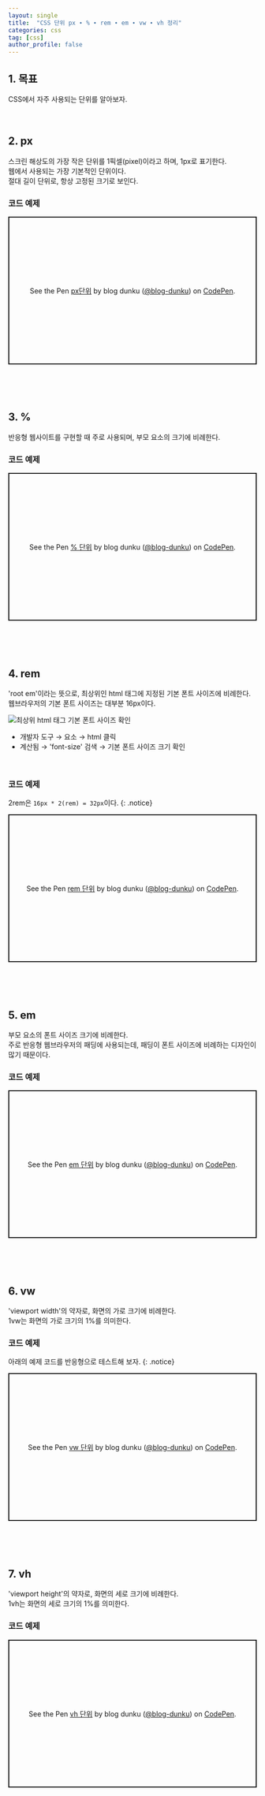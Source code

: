 ```yaml
---
layout: single
title:  "CSS 단위 px ∙ % ∙ rem ∙ em ∙ vw ∙ vh 정리"
categories: css
tag: [css]
author_profile: false
---
```


## 1. 목표
CSS에서 자주 사용되는 단위를 알아보자.
<br>
<br>
<br>



## 2. px
스크린 해상도의 가장 작은 단위를 1픽셀(pixel)이라고 하며, 1px로 표기한다.  
웹에서 사용되는 가장 기본적인 단위이다.  
절대 길이 단위로, 항상 고정된 크기로 보인다.
<br>

### 코드 예제
<p class="codepen" data-height="300" data-default-tab="html,result" data-slug-hash="gOEpyZj" data-user="blog-dunku" style="height: 300px; box-sizing: border-box; display: flex; align-items: center; justify-content: center; border: 2px solid; margin: 1em 0; padding: 1em;">
  <span>See the Pen <a href="https://codepen.io/blog-dunku/pen/gOEpyZj">
  px단위</a> by blog dunku (<a href="https://codepen.io/blog-dunku">@blog-dunku</a>)
  on <a href="https://codepen.io">CodePen</a>.</span>
</p>
<script async src="https://cpwebassets.codepen.io/assets/embed/ei.js"></script>
<br>
<br>
<br>



## 3. %
반응형 웹사이트를 구현할 때 주로 사용되며, 부모 요소의 크기에 비례한다.
<br>

### 코드 예제
<p class="codepen" data-height="300" data-default-tab="html,result" data-slug-hash="YzgXbwv" data-user="blog-dunku" style="height: 300px; box-sizing: border-box; display: flex; align-items: center; justify-content: center; border: 2px solid; margin: 1em 0; padding: 1em;">
  <span>See the Pen <a href="https://codepen.io/blog-dunku/pen/YzgXbwv">
  % 단위</a> by blog dunku (<a href="https://codepen.io/blog-dunku">@blog-dunku</a>)
  on <a href="https://codepen.io">CodePen</a>.</span>
</p>
<script async src="https://cpwebassets.codepen.io/assets/embed/ei.js"></script>
<br>
<br>
<br>



## 4. rem
'root em'이라는 뜻으로, 최상위인 html 태그에 지정된 기본 폰트 사이즈에 비례한다.  
웹브라우저의 기본 폰트 사이즈는 대부분 16px이다.

![최상위 html 태그 기본 폰트 사이즈 확인](https://drive.google.com/uc?export=view&id=1JiLGAZwGJj6oU1uUDicEPedLphJMLxAT)

- 개발자 도구 → 요소 → html 클릭
- 계산됨 → 'font-size' 검색 → 기본 폰트 사이즈 크기 확인

<br>

### 코드 예제
2rem은 `16px * 2(rem) = 32px`이다.
{: .notice}

<p class="codepen" data-height="300" data-default-tab="html,result" data-slug-hash="GReJLzG" data-user="blog-dunku" style="height: 300px; box-sizing: border-box; display: flex; align-items: center; justify-content: center; border: 2px solid; margin: 1em 0; padding: 1em;">
  <span>See the Pen <a href="https://codepen.io/blog-dunku/pen/GReJLzG">
  rem 단위</a> by blog dunku (<a href="https://codepen.io/blog-dunku">@blog-dunku</a>)
  on <a href="https://codepen.io">CodePen</a>.</span>
</p>
<script async src="https://cpwebassets.codepen.io/assets/embed/ei.js"></script>
<br>
<br>
<br>



## 5. em
부모 요소의 폰트 사이즈 크기에 비례한다.  
주로 반응형 웹브라우저의 패딩에 사용되는데, 패딩이 폰트 사이즈에 비례하는 디자인이 많기 때문이다.
<br>

### 코드 예제
<p class="codepen" data-height="300" data-default-tab="html,result" data-slug-hash="xxBGNxr" data-user="blog-dunku" style="height: 300px; box-sizing: border-box; display: flex; align-items: center; justify-content: center; border: 2px solid; margin: 1em 0; padding: 1em;">
  <span>See the Pen <a href="https://codepen.io/blog-dunku/pen/xxBGNxr">
  em 단위</a> by blog dunku (<a href="https://codepen.io/blog-dunku">@blog-dunku</a>)
  on <a href="https://codepen.io">CodePen</a>.</span>
</p>
<script async src="https://cpwebassets.codepen.io/assets/embed/ei.js"></script>
<br>
<br>
<br>



## 6. vw
'viewport width'의 약자로, 화면의 가로 크기에 비례한다.  
1vw는 화면의 가로 크기의 1%를 의미한다.
<br>

### 코드 예제
아래의 예제 코드를 반응형으로 테스트해 보자.
{: .notice}

<p class="codepen" data-height="300" data-default-tab="html,result" data-slug-hash="abMOrOW" data-user="blog-dunku" style="height: 300px; box-sizing: border-box; display: flex; align-items: center; justify-content: center; border: 2px solid; margin: 1em 0; padding: 1em;">
  <span>See the Pen <a href="https://codepen.io/blog-dunku/pen/abMOrOW">
  vw 단위</a> by blog dunku (<a href="https://codepen.io/blog-dunku">@blog-dunku</a>)
  on <a href="https://codepen.io">CodePen</a>.</span>
</p>
<script async src="https://cpwebassets.codepen.io/assets/embed/ei.js"></script>
<br>
<br>
<br>



## 7. vh
'viewport height'의 약자로, 화면의 세로 크기에 비례한다.  
1vh는 화면의 세로 크기의 1%를 의미한다.
<br>

### 코드 예제
<p class="codepen" data-height="300" data-default-tab="html,result" data-slug-hash="rNRVgxW" data-user="blog-dunku" style="height: 300px; box-sizing: border-box; display: flex; align-items: center; justify-content: center; border: 2px solid; margin: 1em 0; padding: 1em;">
  <span>See the Pen <a href="https://codepen.io/blog-dunku/pen/rNRVgxW">
  vh 단위</a> by blog dunku (<a href="https://codepen.io/blog-dunku">@blog-dunku</a>)
  on <a href="https://codepen.io">CodePen</a>.</span>
</p>
<script async src="https://cpwebassets.codepen.io/assets/embed/ei.js"></script>

